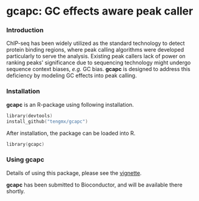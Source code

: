 # gcapc: GC effects aware peak caller

### Introduction
ChIP-seq has been widely utilized as the standard technology to detect 
protein binding regions, where peak calling algorithms were developed 
particularly to serve the analysis. Existing peak callers lack of power 
on ranking peaks' significance due to sequencing technology might undergo
sequence context biases, *e.g.* GC bias. **gcapc** is designed to address 
this deficiency by modeling GC effects into peak calling.

### Installation

**gcapc** is an R-package using following installation.
```s
library(devtools)
install_github("tengmx/gcapc")
```
After installation, the package can be loaded into R.

```s
library(gcapc)
```

### Using gcapc

Details of using this package, please see the 
[vignette](https://github.com/tengmx/gcapc/blob/master/vignettes/gcapc.Rmd).

**gcapc** has been submitted to Bioconductor, and will be available 
there shortly.
